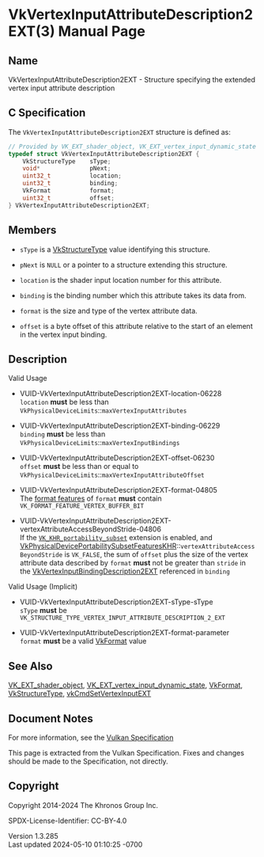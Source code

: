 # VkVertexInputAttributeDescription2EXT(3) Manual Page

## Name

VkVertexInputAttributeDescription2EXT - Structure specifying the
extended vertex input attribute description



## <a href="#_c_specification" class="anchor"></a>C Specification

The `VkVertexInputAttributeDescription2EXT` structure is defined as:

``` c
// Provided by VK_EXT_shader_object, VK_EXT_vertex_input_dynamic_state
typedef struct VkVertexInputAttributeDescription2EXT {
    VkStructureType    sType;
    void*              pNext;
    uint32_t           location;
    uint32_t           binding;
    VkFormat           format;
    uint32_t           offset;
} VkVertexInputAttributeDescription2EXT;
```

## <a href="#_members" class="anchor"></a>Members

- `sType` is a [VkStructureType](https://registry.khronos.org/vulkan/specs/1.3-extensions/man/html/VkStructureType.html) value identifying
  this structure.

- `pNext` is `NULL` or a pointer to a structure extending this
  structure.

- `location` is the shader input location number for this attribute.

- `binding` is the binding number which this attribute takes its data
  from.

- `format` is the size and type of the vertex attribute data.

- `offset` is a byte offset of this attribute relative to the start of
  an element in the vertex input binding.

## <a href="#_description" class="anchor"></a>Description

Valid Usage

- <a href="#VUID-VkVertexInputAttributeDescription2EXT-location-06228"
  id="VUID-VkVertexInputAttributeDescription2EXT-location-06228"></a>
  VUID-VkVertexInputAttributeDescription2EXT-location-06228  
  `location` **must** be less than
  `VkPhysicalDeviceLimits`::`maxVertexInputAttributes`

- <a href="#VUID-VkVertexInputAttributeDescription2EXT-binding-06229"
  id="VUID-VkVertexInputAttributeDescription2EXT-binding-06229"></a>
  VUID-VkVertexInputAttributeDescription2EXT-binding-06229  
  `binding` **must** be less than
  `VkPhysicalDeviceLimits`::`maxVertexInputBindings`

- <a href="#VUID-VkVertexInputAttributeDescription2EXT-offset-06230"
  id="VUID-VkVertexInputAttributeDescription2EXT-offset-06230"></a>
  VUID-VkVertexInputAttributeDescription2EXT-offset-06230  
  `offset` **must** be less than or equal to
  `VkPhysicalDeviceLimits`::`maxVertexInputAttributeOffset`

- <a href="#VUID-VkVertexInputAttributeDescription2EXT-format-04805"
  id="VUID-VkVertexInputAttributeDescription2EXT-format-04805"></a>
  VUID-VkVertexInputAttributeDescription2EXT-format-04805  
  The <a
  href="https://registry.khronos.org/vulkan/specs/1.3-extensions/html/vkspec.html#resources-buffer-view-format-features"
  target="_blank" rel="noopener">format features</a> of `format`
  **must** contain `VK_FORMAT_FEATURE_VERTEX_BUFFER_BIT`

- <a
  href="#VUID-VkVertexInputAttributeDescription2EXT-vertexAttributeAccessBeyondStride-04806"
  id="VUID-VkVertexInputAttributeDescription2EXT-vertexAttributeAccessBeyondStride-04806"></a>
  VUID-VkVertexInputAttributeDescription2EXT-vertexAttributeAccessBeyondStride-04806  
  If the [`VK_KHR_portability_subset`](VK_KHR_portability_subset.html)
  extension is enabled, and
  [VkPhysicalDevicePortabilitySubsetFeaturesKHR](https://registry.khronos.org/vulkan/specs/1.3-extensions/man/html/VkPhysicalDevicePortabilitySubsetFeaturesKHR.html)::`vertexAttributeAccessBeyondStride`
  is `VK_FALSE`, the sum of `offset` plus the size of the vertex
  attribute data described by `format` **must** not be greater than
  `stride` in the
  [VkVertexInputBindingDescription2EXT](https://registry.khronos.org/vulkan/specs/1.3-extensions/man/html/VkVertexInputBindingDescription2EXT.html)
  referenced in `binding`

Valid Usage (Implicit)

- <a href="#VUID-VkVertexInputAttributeDescription2EXT-sType-sType"
  id="VUID-VkVertexInputAttributeDescription2EXT-sType-sType"></a>
  VUID-VkVertexInputAttributeDescription2EXT-sType-sType  
  `sType` **must** be
  `VK_STRUCTURE_TYPE_VERTEX_INPUT_ATTRIBUTE_DESCRIPTION_2_EXT`

- <a href="#VUID-VkVertexInputAttributeDescription2EXT-format-parameter"
  id="VUID-VkVertexInputAttributeDescription2EXT-format-parameter"></a>
  VUID-VkVertexInputAttributeDescription2EXT-format-parameter  
  `format` **must** be a valid [VkFormat](https://registry.khronos.org/vulkan/specs/1.3-extensions/man/html/VkFormat.html) value

## <a href="#_see_also" class="anchor"></a>See Also

[VK_EXT_shader_object](https://registry.khronos.org/vulkan/specs/1.3-extensions/man/html/VK_EXT_shader_object.html),
[VK_EXT_vertex_input_dynamic_state](https://registry.khronos.org/vulkan/specs/1.3-extensions/man/html/VK_EXT_vertex_input_dynamic_state.html),
[VkFormat](https://registry.khronos.org/vulkan/specs/1.3-extensions/man/html/VkFormat.html), [VkStructureType](https://registry.khronos.org/vulkan/specs/1.3-extensions/man/html/VkStructureType.html),
[vkCmdSetVertexInputEXT](https://registry.khronos.org/vulkan/specs/1.3-extensions/man/html/vkCmdSetVertexInputEXT.html)

## <a href="#_document_notes" class="anchor"></a>Document Notes

For more information, see the <a
href="https://registry.khronos.org/vulkan/specs/1.3-extensions/html/vkspec.html#VkVertexInputAttributeDescription2EXT"
target="_blank" rel="noopener">Vulkan Specification</a>

This page is extracted from the Vulkan Specification. Fixes and changes
should be made to the Specification, not directly.

## <a href="#_copyright" class="anchor"></a>Copyright

Copyright 2014-2024 The Khronos Group Inc.

SPDX-License-Identifier: CC-BY-4.0

Version 1.3.285  
Last updated 2024-05-10 01:10:25 -0700
